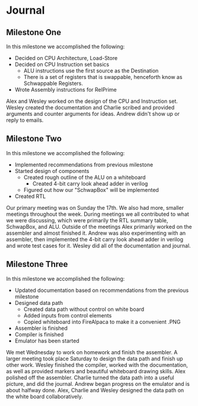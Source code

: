Journal
=======

Milestone One
-------------

In this milestone we accomplished the following:

*	Decided on CPU Architecture, Load-Store
*	Decided on CPU Instruction set basics
	+	ALU instructions use the first source as the Destination
	+	There is a set of registers that is swappable, henceforth know as Schwappable Registers.
*	Wrote Assembly instructions for RelPrime

Alex and Wesley worked on the design of the CPU and Instruction set. Wesley created 
the documentation and Charlie scribed and provided arguments and counter arguments for 
ideas.  Andrew didn't show up or reply to emails.

Milestone Two
-------------

In this milestone we accomplished the following:

*	Implemented recommendations from previous milestone
*	Started design of components
	+	Created rough outline of the ALU on a whiteboard
		+	Created 4-bit carry look ahead adder in verilog
	+	Figured out how our "SchwapBox" will be implemented
*	Created RTL

Our primary meeting was on Sunday the 17th.  We also had more, smaller meetings throughout the week.  During meetings we all contributed to what we were discussing, which were primarily the RTL summary table, SchwapBox, and ALU.  Outside of the meetings Alex primarily worked on the assembler and almost finished it.  Andrew was also experimenting with an assembler, then implemented the 4-bit carry look ahead adder in verilog and wrote test cases for it.  Wesley did all of the documentation and journal.

Milestone Three
---------------

In this milestone we accomplished the following:

*	Updated documentation based on recommendations from the previous milestone
*	Designed data path
	+	Created data path without control on white board
	+	Added inputs from control elements
	+	Copied whiteboard into FireAlpaca to make it a convenient .PNG
*	Assembler is finished
*	Compiler is finished
*	Emulator has been started

We met Wednesday to work on homework and finish the assembler. A larger meeting took place Saturday to design the data path and finish up other work. Wesley finished the compiler, worked with the documentation, as well as provided markers and beautiful whiteboard drawing skills. Alex polished off the assembler. Charlie turned the data path into a useful picture, and did the journal. Andrew began progress on the emulator and is about halfway done. Alex, Charlie and Wesley designed the data path on the white board collaboratively.